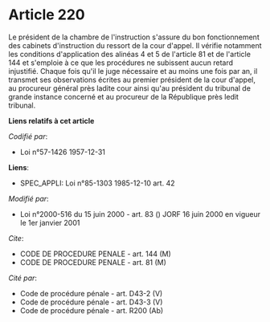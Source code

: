 # Article 220

Le président de la chambre de l'instruction s'assure du bon fonctionnement des cabinets d'instruction du ressort de la cour
d'appel. Il vérifie notamment les conditions d'application des alinéas 4 et 5 de l'article 81 et de l'article 144 et
s'emploie à ce que les procédures ne subissent aucun retard injustifié. Chaque fois qu'il le juge nécessaire et au moins une
fois par an, il transmet ses observations écrites au premier président de la cour d'appel, au procureur général près ladite
cour ainsi qu'au président du tribunal de grande instance concerné et au procureur de la République près ledit tribunal.

**Liens relatifs à cet article**

_Codifié par_:

  - Loi n°57-1426 1957-12-31

**Liens**:

  - SPEC_APPLI: Loi n°85-1303 1985-12-10 art. 42

_Modifié par_:

  - Loi n°2000-516 du 15 juin 2000 - art. 83 () JORF 16 juin 2000 en vigueur le 1er janvier 2001

_Cite_:

  - CODE DE PROCEDURE PENALE - art. 144 (M)
  - CODE DE PROCEDURE PENALE - art. 81 (M)

_Cité par_:

  - Code de procédure pénale - art. D43-2 (V)
  - Code de procédure pénale - art. D43-3 (V)
  - Code de procédure pénale - art. R200 (Ab)
